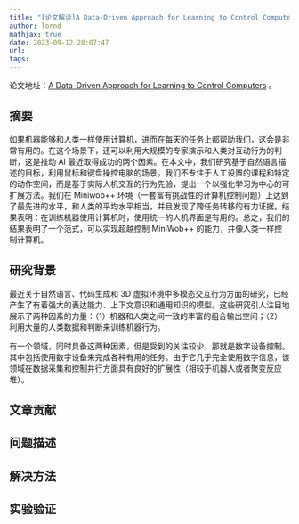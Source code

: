 ```yaml
---
title: "[论文解读]A Data-Driven Approach for Learning to Control Computers"
author: lornd
mathjax: true
date: 2023-09-12 20:07:47
url:
tags:
---
```


论文地址：[A Data-Driven Approach for Learning to Control Computers](https://arxiv.org/abs/2202.08137v1) 。

## 摘要

如果机器能够和人类一样使用计算机，进而在每天的任务上都帮助我们，这会是非常有用的。在这个场景下，还可以利用大规模的专家演示和人类对互动行为的判断，这是推动 AI 最近取得成功的两个因素。在本文中，我们研究基于自然语言描述的目标，利用鼠标和键盘操控电脑的场景。我们不专注于人工设置的课程和特定的动作空间，而是基于实际人机交互的行为先验，提出一个以强化学习为中心的可扩展方法。我们在 Miniwob++ 环境（一套富有挑战性的计算机控制问题）上达到了最先进的水平，和人类的平均水平相当，并且发现了跨任务转移的有力证据。结果表明：在训练机器使用计算机时，使用统一的人机界面是有用的。总之，我们的结果表明了一个范式，可以实现超越控制 MiniWob++ 的能力，并像人类一样控制计算机。

## 研究背景

最近关于自然语言、代码生成和 3D 虚拟环境中多模态交互行为方面的研究，已经产生了有着强大的表达能力、上下文意识和通用知识的模型。这些研究引人注目地展示了两种因素的力量：（1）机器和人类之间一致的丰富的组合输出空间；（2）利用大量的人类数据和判断来训练机器行为。

有一个领域，同时具备这两种因素，但是受到的关注较少，那就是数字设备控制。其中包括使用数字设备来完成各种有用的任务。由于它几乎完全使用数字信息，该领域在数据采集和控制并行方面具有良好的扩展性（相较于机器人或者聚变反应堆）。

## 文章贡献

## 问题描述

## 解决方法

## 实验验证

